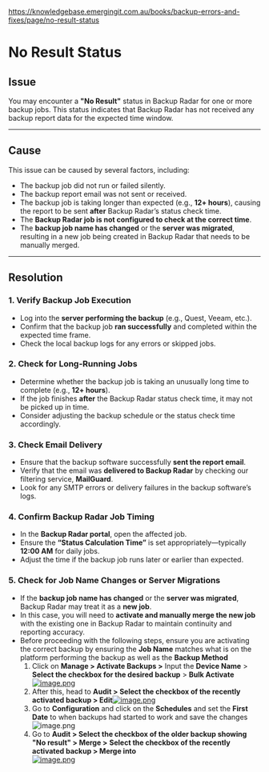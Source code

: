 https://knowledgebase.emergingit.com.au/books/backup-errors-and-fixes/page/no-result-status
# No Result Status

## **Issue**

You may encounter a **"No Result"** status in Backup Radar for one or more backup jobs. This status indicates that Backup Radar has not received any backup report data for the expected time window.

---

## **Cause**

This issue can be caused by several factors, including:

- The backup job did not run or failed silently.
- The backup report email was not sent or received.
- The backup job is taking longer than expected (e.g., **12+ hours**), causing the report to be sent **after** Backup Radar’s status check time.
- The **Backup Radar job is not configured to check at the correct time**.
- The **backup job name has changed** or the **server was migrated**, resulting in a new job being created in Backup Radar that needs to be manually merged.

---

## **Resolution**

### **1. Verify Backup Job Execution**

- Log into the **server performing the backup** (e.g., Quest, Veeam, etc.).
- Confirm that the backup job **ran successfully** and completed within the expected time frame.
- Check the local backup logs for any errors or skipped jobs.

### **2. Check for Long-Running Jobs**

- Determine whether the backup job is taking an unusually long time to complete (e.g., **12+ hours**).
- If the job finishes **after** the Backup Radar status check time, it may not be picked up in time.
- Consider adjusting the backup schedule or the status check time accordingly.

### **3. Check Email Delivery**

- Ensure that the backup software successfully **sent the report email**.
- Verify that the email was **delivered to Backup Radar** by checking our filtering service, **MailGuard**.
- Look for any SMTP errors or delivery failures in the backup software’s logs.

### **4. Confirm Backup Radar Job Timing**

- In the **Backup Radar portal**, open the affected job.
- Ensure the **“Status Calculation Time”** is set appropriately—typically **12:00 AM** for daily jobs.
- Adjust the time if the backup job runs later or earlier than expected.

### **5. Check for Job Name Changes or Server Migrations**

- If the **backup job name has changed** or the **server was migrated**, Backup Radar may treat it as a **new job**.
- In this case, you will need to **activate and manually merge the new job** with the existing one in Backup Radar to maintain continuity and reporting accuracy.
- Before proceeding with the following steps, ensure you are activating the correct backup by ensuring the **Job Name** matches what is on the platform performing the backup as well as the **Backup Method**
    1. Click on **Manage &gt; Activate Backups &gt;** Input the **Device Name** &gt; **Select the checkbox for the desired backup** &gt; **Bulk Activate**[![image.png](https://knowledgebase.emergingit.com.au/uploads/images/gallery/2025-05/scaled-1680-/zZWTsmnOrW6GaT6b-image.png)](https://knowledgebase.emergingit.com.au/uploads/images/gallery/2025-05/zZWTsmnOrW6GaT6b-image.png)
    2. After this, head to **Audit &gt; Select the checkbox of the recently activated backup &gt; Edit**[![image.png](https://knowledgebase.emergingit.com.au/uploads/images/gallery/2025-05/scaled-1680-/MrmwIfsPDHTNanNM-image.png)](https://knowledgebase.emergingit.com.au/uploads/images/gallery/2025-05/MrmwIfsPDHTNanNM-image.png)
    3. Go to **Configuration** and click on the **Schedules** and set the **First Date** to when backups had started to work and save the changes![image.png](https://knowledgebase.emergingit.com.au/uploads/images/gallery/2025-05/scaled-1680-/zCpXC3oLWscbGn8b-image.png)
    4. Go to **Audit &gt; Select the checkbox of the older backup showing "No result" &gt; Merge &gt;** **Select the checkbox of the recently activated backup &gt; Merge into**   
        [![image.png](https://knowledgebase.emergingit.com.au/uploads/images/gallery/2025-05/scaled-1680-/p6qCNsbEniG07Ht1-image.png)](https://knowledgebase.emergingit.com.au/uploads/images/gallery/2025-05/p6qCNsbEniG07Ht1-image.png)